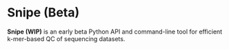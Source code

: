 # Snipe (Beta)

**Snipe (WIP)** is an early beta Python API and command-line tool for efficient k-mer-based QC of sequencing datasets.